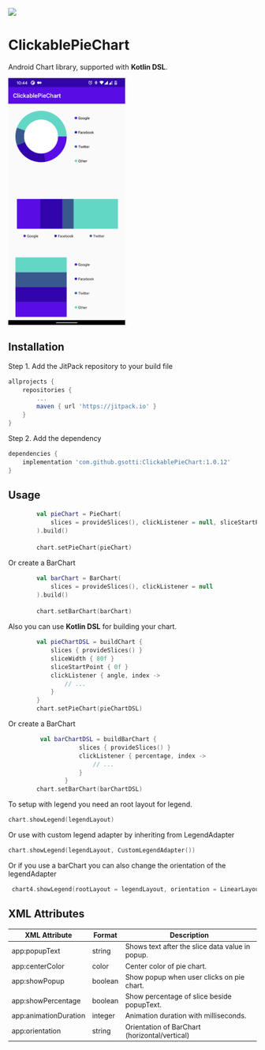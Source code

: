 [![](https://jitpack.io/v/furkanaskin/ClickablePieChart.svg)](https://jitpack.io/#furkanaskin/ClickablePieChart)

# ClickablePieChart
Android Chart library, supported with **Kotlin DSL**.

<img height="500" src="/assets/device-2020-11-12-104411.png" alt="PieChart"/>

## Installation
Step 1. Add the JitPack repository to your build file
```gradle
allprojects {
	repositories {
		...
		maven { url 'https://jitpack.io' }
	}
}
```
Step 2. Add the dependency
```gradle
dependencies {
	implementation 'com.github.gsotti:ClickablePieChart:1.0.12'
}
```

## Usage

```kotlin
        val pieChart = PieChart(
            slices = provideSlices(), clickListener = null, sliceStartPoint = 0f, sliceWidth = 80f
        ).build()

        chart.setPieChart(pieChart)
```

Or create a BarChart

```kotlin
        val barChart = BarChart(
            slices = provideSlices(), clickListener = null
        ).build()

        chart.setBarChart(barChart)
```

Also you can use **Kotlin DSL** for building your chart.
```kotlin
        val pieChartDSL = buildChart {
            slices { provideSlices() }
            sliceWidth { 80f }
            sliceStartPoint { 0f }
            clickListener { angle, index ->
                // ...
            }
        }
        chart.setPieChart(pieChartDSL)
```

Or create a BarChart

```kotlin
         val barChartDSL = buildBarChart {
                    slices { provideSlices() }
                    clickListener { percentage, index ->
                        // ...
                    }
                }
        chart.setBarChart(barChartDSL)
```


To setup with legend you need an root layout for legend.
```kotlin
chart.showLegend(legendLayout)
```
Or use with custom legend adapter by inheriting from LegendAdapter
```kotlin
chart.showLegend(legendLayout, CustomLegendAdapter())
```

Or if you use a barChart you can also change the orientation of the legendAdapter
```kotlin
 chart4.showLegend(rootLayout = legendLayout, orientation = LinearLayoutManager.HORIZONTAL or LinearLayoutManager.VERTICAL)
```

## XML Attributes
<table>
<thead>
  <tr>
    <th>XML Attribute</th>
    <th>Format</th>
    <th>Description</th>
  </tr>
</thead>
<tbody>
  <tr>
    <td>app:popupText</td>
    <td>string</td>
    <td>Shows text after the slice data value in popup.</td>
  </tr>
  <tr>
    <td>app:centerColor</td>
    <td>color</td>
    <td>Center color of pie chart.</td>
  </tr>
  <tr>
    <td>app:showPopup</td>
    <td>boolean</td>
    <td>Show popup when user clicks on pie chart.</td>
  </tr>
  <tr>
    <td>app:showPercentage</td>
    <td>boolean</td>
    <td>Show percentage of slice beside popupText.</td>
  </tr>
  <tr>
    <td>app:animationDuration</td>
    <td>integer</td>
    <td>Animation duration with milliseconds.</td>
  </tr>
   <tr>
      <td>app:orientation</td>
      <td>string</td>
      <td>Orientation of BarChart (horizontal/vertical)</td>
    </tr>
</tbody>
</table>

